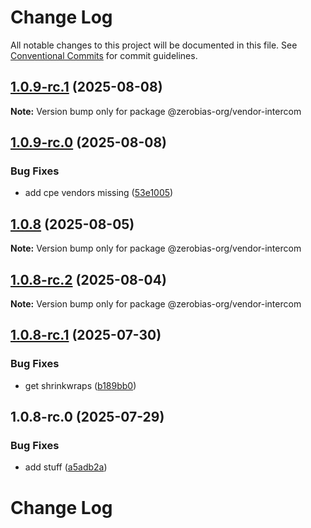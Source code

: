 # Change Log

All notable changes to this project will be documented in this file.
See [Conventional Commits](https://conventionalcommits.org) for commit guidelines.

## [1.0.9-rc.1](https://github.com/zerobias-org/vendor/compare/@zerobias-org/vendor-intercom@1.0.9-rc.0...@zerobias-org/vendor-intercom@1.0.9-rc.1) (2025-08-08)

**Note:** Version bump only for package @zerobias-org/vendor-intercom





## [1.0.9-rc.0](https://github.com/zerobias-org/vendor/compare/@zerobias-org/vendor-intercom@1.0.8...@zerobias-org/vendor-intercom@1.0.9-rc.0) (2025-08-08)


### Bug Fixes

* add cpe vendors missing ([53e1005](https://github.com/zerobias-org/vendor/commit/53e100520e848be73b2cba8a0ef4f184844b8abb))





## [1.0.8](https://github.com/zerobias-org/vendor/compare/@zerobias-org/vendor-intercom@1.0.8-rc.2...@zerobias-org/vendor-intercom@1.0.8) (2025-08-05)

**Note:** Version bump only for package @zerobias-org/vendor-intercom





## [1.0.8-rc.2](https://github.com/zerobias-org/vendor/compare/@zerobias-org/vendor-intercom@1.0.8-rc.1...@zerobias-org/vendor-intercom@1.0.8-rc.2) (2025-08-04)

**Note:** Version bump only for package @zerobias-org/vendor-intercom





## [1.0.8-rc.1](https://github.com/zerobias-org/vendor/compare/@zerobias-org/vendor-intercom@1.0.8-rc.0...@zerobias-org/vendor-intercom@1.0.8-rc.1) (2025-07-30)


### Bug Fixes

* get shrinkwraps ([b189bb0](https://github.com/zerobias-org/vendor/commit/b189bb0cf53ad66427530ccc0eab7824527942d3))





## 1.0.8-rc.0 (2025-07-29)


### Bug Fixes

* add stuff ([a5adb2a](https://github.com/zerobias-org/vendor/commit/a5adb2aecd0670c42e9077affecb6a047bf30fc6))





# Change Log
